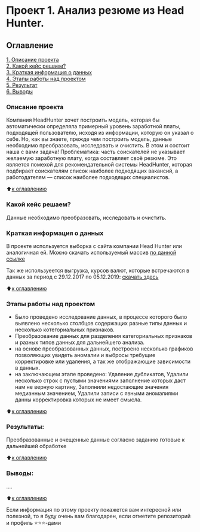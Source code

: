 # Проект 1. Анализ резюме из Head Hunter.

## Оглавление  
[1. Описание проекта](.README.md#Описание-проекта)  
[2. Какой кейс решаем?](.README.md#Какой-кейс-решаем)  
[3. Краткая информация о данных](.README.md#Краткая-информация-о-данных)  
[4. Этапы работы над проектом](.README.md#Этапы-работы-над-проектом)  
[5. Результат](.README.md#Результат)    
[6. Выводы](.README.md#Выводы) 

### Описание проекта    
Компания HeadHunter хочет построить модель, которая бы автоматически определяла примерный уровень заработной платы, подходящей пользователю, исходя из информации, которую он указал о себе. Но, как вы знаете, прежде чем построить модель, данные необходимо преобразовать, исследовать и очистить. В этом и состоит наша с вами задача!
Проблематика: часть соискателей не указывает желаемую заработную плату, когда составляет своё резюме.
Это является помехой для рекомендательной системы HeadHunter, которая подбирает соискателям список наиболее подходящих вакансий, а работодателям — список наиболее подходящих специалистов.

:arrow_up:[к оглавлению](_)


### Какой кейс решаем?    
Данные необходимо преобразовать, исследовать и очистить. 

### Краткая информация о данных
В проекте используется выборка с сайта компании Head Hunter или аналогичная ей. Можно скачать используемый массив
  <a href="https://drive.google.com/u/0/uc?id=1Kb78mAWYKcYlellTGhIjPI-bCcKbGuTn&export=download">по данной ссылке</a>
</p>

<p>
  Так же используеется выгрузка, курсов валют, которые встречаются в данных за период с 29.12.2017 по 05.12.2019:
  <a href="https://lms.skillfactory.ru/assets/courseware/v1/15abf80f45a2f3e93c3274101b451c67/asset-v1:SkillFactory+DST-3.0+28FEB2021+type@asset+block/ExchangeRates.zip">скачать здесь</a>
</p>
  
:arrow_up:[к оглавлению](.README.md#Оглавление)


### Этапы работы над проектом  
- Было проведено исследование данных, в процессе которого было выявлено несколько столбцов содержащих разные типы данных и несколько котегориальных признаков.
- Преобразование данных для разделения категориальных признаков и разных типов данных для дальнейшего анализа. 
- на основе преобразованных данных, построено несколько графиков позволяющих увидеть аномалии и выбросы требущие корректировке или удаления, а так же отображающие зависимости в данных.
- на заключающем этапе проведено:
 Удаление дубликатов, 
 Удалили несколько строк с пустыми значениями заполнение которых даст нам не верную картину,
 Заполнили недостающие значения медианным значением, 
 Удалили записи с явными аномалиями данны корректировка которых не имеет смысла.



:arrow_up:[к оглавлению](.README.md#Оглавление)


### Результаты:  
Преобразованные и очещенные данные согласно заданию готовые к дальнейшей обработке

:arrow_up:[к оглавлению](.README.md#Оглавление)


### Выводы:  
....

:arrow_up:[к оглавлению](.README.md#Оглавление)


Если информация по этому проекту покажется вам интересной или полезной, то я буду очень вам благодарен, если отметите репозиторий и профиль ⭐️⭐️⭐️-дами